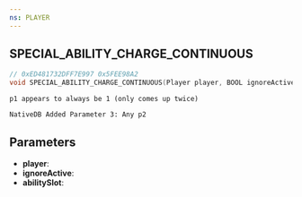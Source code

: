 ```yaml
---
ns: PLAYER
---
```

## SPECIAL_ABILITY_CHARGE_CONTINUOUS

```c
// 0xED481732DFF7E997 0x5FEE98A2
void SPECIAL_ABILITY_CHARGE_CONTINUOUS(Player player, BOOL ignoreActive, int abilitySlot);
```

```
p1 appears to always be 1 (only comes up twice)
```

```
NativeDB Added Parameter 3: Any p2
```

## Parameters
* **player**: 
* **ignoreActive**: 
* **abilitySlot**: 

